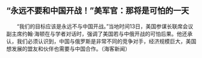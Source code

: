 ## “永远不要和中国开战！”美军官：那将是可怕的一天
　　“我们的目标应该是永远不与中国开战。”当地时间13日，美国参谋长联席会议副主席约翰·海顿在与学者对话时，强调了美国若与中俄开战的可怕后果。他还承认，我们必须认识到，中国与俄罗斯是非常不同的竞争对手，经济规模巨大，美国想发展的盟友和伙伴也需要与中国合作。（海客新闻）

